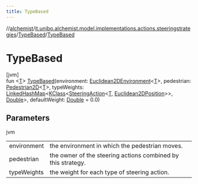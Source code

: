 ```yaml
---
title: TypeBased
---
```

//[alchemist](../../../index.html)/[it.unibo.alchemist.model.implementations.actions.steeringstrategies](../index.html)/[TypeBased](index.html)/[TypeBased](-type-based.html)



# TypeBased



[jvm]\
fun <[T](index.html)> [TypeBased](-type-based.html)(environment: [Euclidean2DEnvironment](../../it.unibo.alchemist.model.interfaces.environments/-euclidean2-d-environment/index.html)<[T](index.html)>, pedestrian: [Pedestrian2D](../../it.unibo.alchemist.model.interfaces/-pedestrian2-d/index.html)<[T](index.html)>, typeWeights: [LinkedHashMap](https://kotlinlang.org/api/latest/jvm/stdlib/kotlin.collections/-linked-hash-map/index.html)<[KClass](https://kotlinlang.org/api/latest/jvm/stdlib/kotlin.reflect/-k-class/index.html)<[SteeringAction](../../it.unibo.alchemist.model.interfaces/-steering-action/index.html)<[T](index.html), [Euclidean2DPosition](../../it.unibo.alchemist.model.implementations.positions/-euclidean2-d-position/index.html)>>, [Double](https://kotlinlang.org/api/latest/jvm/stdlib/kotlin/-double/index.html)>, defaultWeight: [Double](https://kotlinlang.org/api/latest/jvm/stdlib/kotlin/-double/index.html) = 0.0)



## Parameters


jvm

| | |
|---|---|
| environment | the environment in which the pedestrian moves. |
| pedestrian | the owner of the steering actions combined by this strategy. |
| typeWeights | the weight for each type of steering action. |




